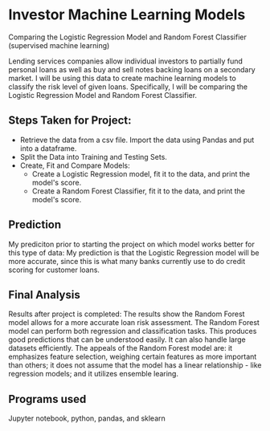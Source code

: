 # Investor Machine Learning Models
Comparing the Logistic Regression Model and Random Forest Classifier (supervised machine learning)

Lending services companies allow individual investors to partially fund personal loans as well as buy and sell notes backing loans on a secondary market. I will be using this data to create machine learning models to classify the risk level of given loans. Specifically, I will be comparing the Logistic Regression Model and Random Forest Classifier.

## Steps Taken for Project:
- Retrieve the data from a csv file. Import the data using Pandas and put into a dataframe.
- Split the Data into Training and Testing Sets.
- Create, Fit and Compare Models:
  - Create a Logistic Regression model, fit it to the data, and print the model's score.
  - Create a Random Forest Classifier, fit it to the data, and print the model's score.

## Prediction
My prediciton prior to starting the project on which model works better for this type of data: My prediction is that the Logistic Regression model will be more accurate, since this is what many banks currently use to do credit scoring for customer loans.

## Final Analysis
Results after project is completed: The results show the Random Forest model allows for a more accurate loan risk assessment. The Random Forest model can perform both regression and classification tasks. This produces good predictions that can be understood easily. It can also handle large datasets efficiently. The appeals of the Random Forest model are: it emphasizes feature selection, weighing certain features as more important than others; it does not assume that the model has a linear relationship - like regression models; and it utilizes ensemble learing.

## Programs used
Jupyter notebook, python, pandas, and sklearn
